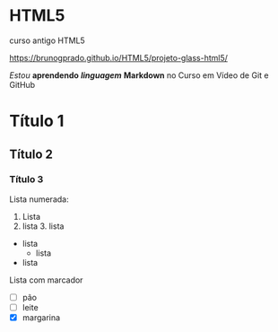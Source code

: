 # HTML5
curso antigo HTML5

https://brunogprado.github.io/HTML5/projeto-glass-html5/

*Estou* **aprendendo** ***linguagem*** __Markdown__ no Curso em Vídeo de Git e GitHub

# Título 1
## Título 2
### Título 3


Lista numerada:

1. Lista
2. lista
     3. lista
* lista
    * lista
* lista

Lista com marcador

- [ ] pão
- [ ] leite
- [x] margarina
